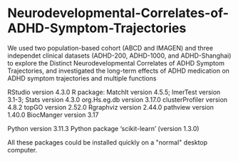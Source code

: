 # Neurodevelopmental-Correlates-of-ADHD-Symptom-Trajectories
We used two population-based cohort (ABCD and IMAGEN) and three independet clinical datasets (ADHD-200, ADHD-1000, and ADHD-Shanghai) to explore the Distinct Neurodevelopmental Correlates of ADHD Symptom Trajectories, and investigated the long-term effects of ADHD medication on ADHD symptom trajectories and multiple functions

RStudio version 4.3.0
R package: 
MatchIt version 4.5.5; 
lmerTest version 3.1-3; 
Stats version 4.3.0
org.Hs.eg.db version 3.17.0
clusterProfiler version 4.8.2
topGO version 2.52.0
Rgraphviz version 2.44.0
pathview version 1.40.0
BiocManger version 3.17

Python version 3.11.3
Python package ‘scikit-learn’ (version 1.3.0)

All these packages could be installed quickly on a "normal" desktop computer.


